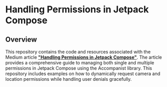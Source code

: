 # Handling Permissions in Jetpack Compose

## Overview

This repository contains the code and resources associated with the Medium article [**"Handling Permissions in Jetpack Compose"**](https://medium.com/@your-article-link). The article provides a comprehensive guide to managing both single and multiple permissions in Jetpack Compose using the Accompanist library. This repository includes examples on how to dynamically request camera and location permissions while handling user denials gracefully.

